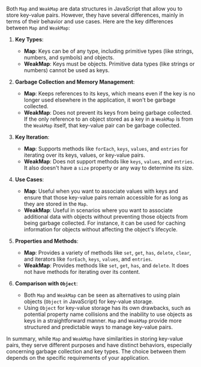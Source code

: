 Both `Map` and `WeakMap` are data structures in JavaScript that allow you to store key-value pairs. However, they have several differences, mainly in terms of their behavior and use cases. Here are the key differences between `Map` and `WeakMap`:

1. **Key Types**:
   - **Map**: Keys can be of any type, including primitive types (like strings, numbers, and symbols) and objects.
   - **WeakMap**: Keys must be objects. Primitive data types (like strings or numbers) cannot be used as keys.

2. **Garbage Collection and Memory Management**:
   - **Map**: Keeps references to its keys, which means even if the key is no longer used elsewhere in the application, it won't be garbage collected.
   - **WeakMap**: Does not prevent its keys from being garbage collected. If the only reference to an object stored as a key in a `WeakMap` is from the `WeakMap` itself, that key-value pair can be garbage collected.

3. **Key Iteration**:
   - **Map**: Supports methods like `forEach`, `keys`, `values`, and `entries` for iterating over its keys, values, or key-value pairs.
   - **WeakMap**: Does not support methods like `keys`, `values`, and `entries`. It also doesn't have a `size` property or any way to determine its size.

4. **Use Cases**:
   - **Map**: Useful when you want to associate values with keys and ensure that those key-value pairs remain accessible for as long as they are stored in the `Map`.
   - **WeakMap**: Useful in scenarios where you want to associate additional data with objects without preventing those objects from being garbage collected. For instance, it can be used for caching information for objects without affecting the object's lifecycle.

5. **Properties and Methods**:
   - **Map**: Provides a variety of methods like `set`, `get`, `has`, `delete`, `clear`, and iterators like `forEach`, `keys`, `values`, and `entries`.
   - **WeakMap**: Provides methods like `set`, `get`, `has`, and `delete`. It does not have methods for iterating over its content.

6. **Comparison with `Object`**:
   - Both `Map` and `WeakMap` can be seen as alternatives to using plain objects (`Object` in JavaScript) for key-value storage.
   - Using `Object` for key-value storage has its own drawbacks, such as potential property name collisions and the inability to use objects as keys in a straightforward manner. `Map` and `WeakMap` provide more structured and predictable ways to manage key-value pairs.

In summary, while `Map` and `WeakMap` have similarities in storing key-value pairs, they serve different purposes and have distinct behaviors, especially concerning garbage collection and key types. The choice between them depends on the specific requirements of your application.